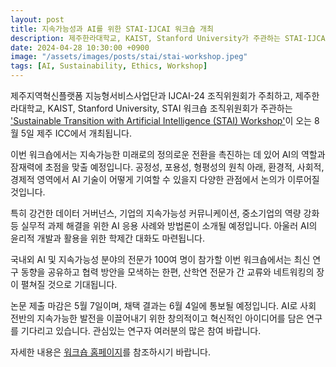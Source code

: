```yaml
---
layout: post
title: 지속가능성과 AI를 위한 STAI-IJCAI 워크숍 개최
description: 제주한라대학교, KAIST, Stanford University가 주관하는 STAI-IJCAI 워크숍이 8월 5일 제주 ICC에서 개최될 예정입니다. 본 워크숍은 AI 기술로 지속가능한 미래로의 정의로운 전환을 이루기 위한 최신 연구를 공유하는 자리가 될 것입니다.
date: 2024-04-28 10:30:00 +0900
image: "/assets/images/posts/stai/stai-workshop.jpeg"
tags: [AI, Sustainability, Ethics, Workshop]
---
```


제주지역혁신플랫폼 지능형서비스사업단과 IJCAI-24 조직위원회가 주최하고, 제주한라대학교, KAIST, Stanford University, STAI 워크숍 조직위원회가 주관하는 ['Sustainable Transition with Artificial Intelligence (STAI) Workshop'](https://stai.jeju.ai/)이 오는 8월 5일 제주 ICC에서 개최됩니다.

이번 워크숍에서는 지속가능한 미래로의 정의로운 전환을 촉진하는 데 있어 AI의 역할과 잠재력에 초점을 맞출 예정입니다. 공정성, 포용성, 형평성의 원칙 아래, 환경적, 사회적, 경제적 영역에서 AI 기술이 어떻게 기여할 수 있을지 다양한 관점에서 논의가 이루어질 것입니다.

특히 강건한 데이터 거버넌스, 기업의 지속가능성 커뮤니케이션, 중소기업의 역량 강화 등 실무적 과제 해결을 위한 AI 응용 사례와 방법론이 소개될 예정입니다. 아울러 AI의 윤리적 개발과 활용을 위한 학제간 대화도 마련됩니다.

국내외 AI 및 지속가능성 분야의 전문가 100여 명이 참가할 이번 워크숍에서는 최신 연구 동향을 공유하고 협력 방안을 모색하는 한편, 산학연 전문가 간 교류와 네트워킹의 장이 펼쳐질 것으로 기대됩니다.

논문 제출 마감은 5월 7일이며, 채택 결과는 6월 4일에 통보될 예정입니다. AI로 사회 전반의 지속가능한 발전을 이끌어내기 위한 창의적이고 혁신적인 아이디어를 담은 연구를 기다리고 있습니다. 관심있는 연구자 여러분의 많은 참여 바랍니다.

자세한 내용은 [워크숍 홈페이지](https://stai.jeju.ai/)를 참조하시기 바랍니다.
